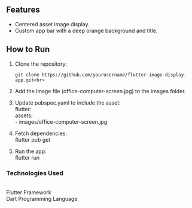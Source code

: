 ## Features
- Centered asset image display. <br>
- Custom app bar with a deep orange background and title.

## How to Run
1. Clone the repository:<br>
   ```bash<br>
   git clone https://github.com/yourusername/flutter-image-display-app.git<br>

2. Add the image file (office-computer-screen.jpg) to the images folder.<br>
   
3. Update pubspec.yaml to include the asset:<br>
   flutter:<br>
      assets:<br>
        - images/office-computer-screen.jpg<br>
   
4. Fetch dependencies:<br>
   flutter pub get<br>

5. Run the app:<br>
     flutter run<br>

 <h3>Technologies Used </h3><br>
 Flutter Framework<br>
 Dart Programming Language   

